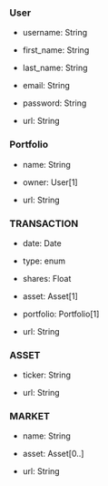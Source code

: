 ### User
- username: String
- first_name: String
- last_name: String
- email: String
- password: String

- url: String

### Portfolio
- name: String
- owner: User[1]

- url: String

### TRANSACTION
- date: Date
- type: enum
- shares: Float
- asset: Asset[1]
- portfolio: Portfolio[1]

- url: String

### ASSET
- ticker: String

- url: String

### MARKET
- name: String
- asset: Asset[0..]

- url: String